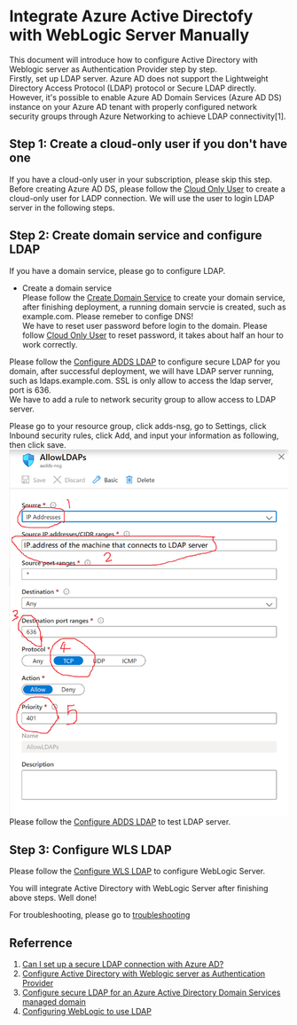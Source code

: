 
# Integrate Azure Active Directofy with WebLogic Server Manually  
This document will introduce how to configure Active Directory with Weblogic server as Authentication Provider step by step.  
Firstly, set up LDAP server.  Azure AD does not support the Lightweight Directory Access Protocol (LDAP) protocol or Secure LDAP directly. However, it's possible to enable Azure AD Domain Services (Azure AD DS) instance on your Azure AD tenant with properly configured network security groups through Azure Networking to achieve LDAP connectivity[1].  

## Step 1: Create a cloud-only user if you don't have one  
If you have a cloud-only user in your subscription, please skip this step.  
Before creating Azure AD DS, please follow the [Cloud Only User](docs/cloud-only-user.md) to create a cloud-only user for LADP connection. We will use the user to login LDAP server in the following steps.  

## Step 2: Create domain service and configure LDAP  
If you have a domain service, please go to configure LDAP.  
* Create a domain service  
Please follow the [Create Domain Service](docs/create-domain-service.md) to create your domain service, after finishing deployment, a running domain servcie is created, such as example.com. Please remeber to confige DNS!  
We have to reset user password before login to the domain. Please follow [Cloud Only User](docs/cloud-only-user.md) to reset password, it takes about half an hour to work correctly.  

Please follow the [Configure ADDS LDAP](docs/configure-ad-ds-ldap.md) to configure secure LDAP for you domain, after successful deployment, we will have LDAP server running, such as ldaps.example.com. SSL is only allow to access the ldap server, port is 636.  
We have to add a rule to network security group to allow access to LDAP server.  

Please go to your resource group, click adds-nsg, go to Settings, click Inbound security rules, click Add, and input your information as following, then click save.  
![Create rule to allow LDAP access](images/img-allowldaps.PNG)
Please follow the [Configure ADDS LDAP](docs/configure-ad-ds-ldap.md) to test LDAP server.  

## Step 3: Configure WLS LDAP  
Please follow the [Configure WLS LDAP](docs/configure-wls-ldap.md) to configure WebLogic Server.  

You will integrate Active Directory with WebLogic Server after finishing above steps. Well done!  

For troubleshooting, please go to [troubleshooting](docs/troubleshooting.md)   

## Referrence
1. [Can I set up a secure LDAP connection with Azure AD?](https://docs.microsoft.com/en-us/azure/active-directory/fundamentals/active-directory-faq)  
2. [Configure Active Directory with Weblogic server as Authentication Provider](https://insideclouldworld.wordpress.com/2016/08/21/configure-active-directory-with-weblogic-server-as-authentication-provider/)  
3. [Configure secure LDAP for an Azure Active Directory Domain Services managed domain](https://docs.microsoft.com/en-us/azure/active-directory-domain-services/tutorial-configure-ldaps)  
4. [Configuring WebLogic to use LDAP](https://docs.oracle.com/en/middleware/enterprise-data-quality/12.2.1.3/secure/configuring-weblogic-use-ldap.html#GUID-2E31FC0B-6934-441E-AA4B-3F57A70ABA68)  